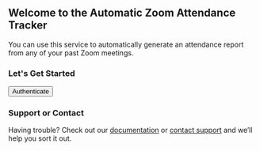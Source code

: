 ## Welcome to the Automatic Zoom Attendance Tracker

You can use this service to automatically generate an attendance report from any of your past Zoom meetings.

### Let's Get Started

<form action="https://attendance-tracker.site/install">
    <input type="submit" value="Authenticate" />
</form>

### Support or Contact

Having trouble? Check out our [documentation](https://attendance-tracker.site/docs) or [contact support](https://attendance-tracker.site/support) and we’ll help you sort it out.
